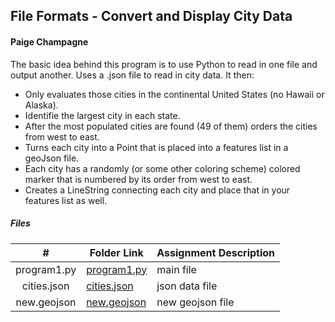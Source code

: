 ## File Formats - Convert and Display City Data
#### Paige Champagne

The basic idea behind this program is to use Python to read in one file and output another.
Uses a .json file to read in city data. It then:
- Only evaluates those cities in the continental United States (no Hawaii or Alaska).
- Identifie the largest city in each state.
- After the most populated cities are found (49 of them) orders the cities from west to east.
- Turns each city into a Point that is placed into a features list in a geoJson file.
- Each city has a randomly (or some other coloring scheme) colored marker that is numbered by its order from west to east.
- Creates a LineString connecting each city and place that in your features list as well.

##### Files

|   #   | Folder Link | Assignment Description |
| :---: | ----------- | ---------------------- |
|   program1.py    |   [program1.py](P01/program1.py)          | main file   |
|   cities.json    |   [cities.json](P01/cities.json)          | json data file   |
|   new.geojson    |   [new.geojson](P01/new.geojson)          | new geojson file   |